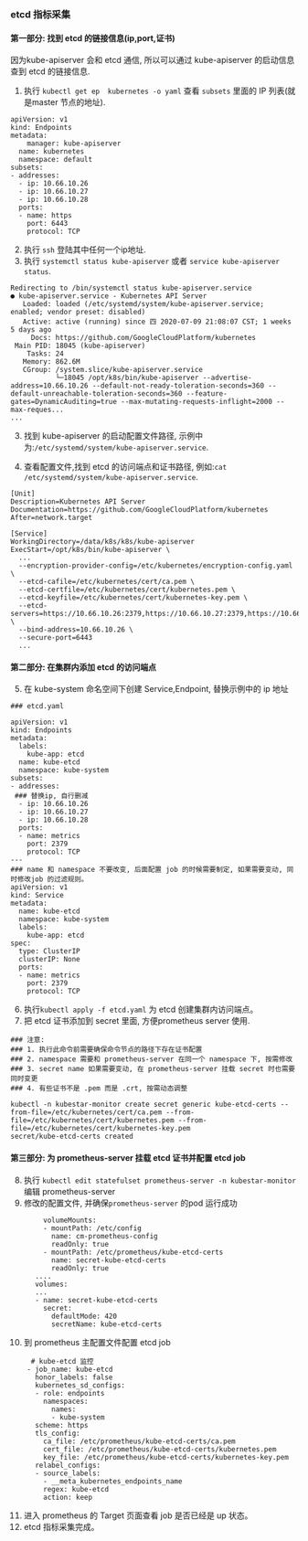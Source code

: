 ### etcd 指标采集

#### 第一部分: 找到 etcd 的链接信息(ip,port,证书)
因为kube-apiserver 会和 etcd 通信, 所以可以通过 kube-apiserver 的启动信息查到 etcd 的链接信息.

1. 执行 `kubectl get ep  kubernetes -o yaml` 查看 `subsets` 里面的 IP 列表(就是master 节点的地址).
```
apiVersion: v1
kind: Endpoints
metadata:
    manager: kube-apiserver
  name: kubernetes
  namespace: default
subsets:
- addresses:
  - ip: 10.66.10.26
  - ip: 10.66.10.27
  - ip: 10.66.10.28
  ports:
  - name: https
    port: 6443
    protocol: TCP
```
2. 执行 `ssh` 登陆其中任何一个ip地址.
3. 执行 `systemctl status kube-apiserver` 或者 `service kube-apiserver status`.
```
Redirecting to /bin/systemctl status kube-apiserver.service
● kube-apiserver.service - Kubernetes API Server
   Loaded: loaded (/etc/systemd/system/kube-apiserver.service; enabled; vendor preset: disabled)
   Active: active (running) since 四 2020-07-09 21:08:07 CST; 1 weeks 5 days ago
     Docs: https://github.com/GoogleCloudPlatform/kubernetes
 Main PID: 18045 (kube-apiserver)
    Tasks: 24
   Memory: 862.6M
   CGroup: /system.slice/kube-apiserver.service
           └─18045 /opt/k8s/bin/kube-apiserver --advertise-address=10.66.10.26 --default-not-ready-toleration-seconds=360 --default-unreachable-toleration-seconds=360 --feature-gates=DynamicAuditing=true --max-mutating-requests-inflight=2000 --max-reques...
...

```
3. 找到 kube-apiserver 的启动配置文件路径, 示例中为:`/etc/systemd/system/kube-apiserver.service`.

4. 查看配置文件,找到 etcd 的访问端点和证书路径, 例如:`cat /etc/systemd/system/kube-apiserver.service`.
```
[Unit]
Description=Kubernetes API Server
Documentation=https://github.com/GoogleCloudPlatform/kubernetes
After=network.target

[Service]
WorkingDirectory=/data/k8s/k8s/kube-apiserver
ExecStart=/opt/k8s/bin/kube-apiserver \
  ...
  --encryption-provider-config=/etc/kubernetes/encryption-config.yaml \
  --etcd-cafile=/etc/kubernetes/cert/ca.pem \
  --etcd-certfile=/etc/kubernetes/cert/kubernetes.pem \
  --etcd-keyfile=/etc/kubernetes/cert/kubernetes-key.pem \
  --etcd-servers=https://10.66.10.26:2379,https://10.66.10.27:2379,https://10.66.10.28:2379 \
  --bind-address=10.66.10.26 \
  --secure-port=6443 
  ...
```

####  第二部分: 在集群内添加 etcd 的访问端点
5. 在 kube-system 命名空间下创建 Service,Endpoint, 替换示例中的 ip 地址
```
### etcd.yaml

apiVersion: v1
kind: Endpoints
metadata:
  labels:
    kube-app: etcd
  name: kube-etcd
  namespace: kube-system
subsets:
- addresses:
 ### 替换ip, 自行删减
  - ip: 10.66.10.26
  - ip: 10.66.10.27
  - ip: 10.66.10.28
  ports:
  - name: metrics
    port: 2379
    protocol: TCP
---
### name 和 namespace 不要改变, 后面配置 job 的时候需要制定, 如果需要变动, 同时修改job 的过滤规则。
apiVersion: v1
kind: Service
metadata:
  name: kube-etcd
  namespace: kube-system
  labels:
    kube-app: etcd
spec:
  type: ClusterIP
  clusterIP: None
  ports:
  - name: metrics
    port: 2379
    protocol: TCP
```
6. 执行`kubectl apply -f etcd.yaml` 为 etcd 创建集群内访问端点。
7. 把 etcd 证书添加到 secret 里面, 方便prometheus server 使用.
```
### 注意:
### 1. 执行此命令前需要确保命令节点的路径下存在证书配置
### 2. namespace 需要和 prometheus-server 在同一个 namespace 下, 按需修改
### 3. secret name 如果需要变动, 在 prometheus-server 挂载 secret 时也需要同时变更
### 4. 有些证书不是 .pem 而是 .crt, 按需动态调整

kubectl -n kubestar-monitor create secret generic kube-etcd-certs --from-file=/etc/kubernetes/cert/ca.pem --from-file=/etc/kubernetes/cert/kubernetes.pem --from-file=/etc/kubernetes/cert/kubernetes-key.pem
secret/kube-etcd-certs created
```
#### 第三部分: 为 prometheus-server 挂载 etcd 证书并配置 etcd job
8. 执行 `kubectl edit statefulset prometheus-server -n kubestar-monitor` 编辑 prometheus-server
9. 修改的配置文件, 并确保`prometheus-server` 的pod 运行成功
```
        volumeMounts:
        - mountPath: /etc/config
          name: cm-prometheus-config
          readOnly: true
        - mountPath: /etc/prometheus/kube-etcd-certs
          name: secret-kube-etcd-certs
          readOnly: true
      ....
      volumes:
      ...
      - name: secret-kube-etcd-certs
        secret:
          defaultMode: 420
          secretName: kube-etcd-certs
```
10. 到 prometheus 主配置文件配置 etcd job
```
     # kube-etcd 监控
    - job_name: kube-etcd
      honor_labels: false
      kubernetes_sd_configs:
      - role: endpoints
        namespaces:
          names:
          - kube-system
      scheme: https
      tls_config:
        ca_file: /etc/prometheus/kube-etcd-certs/ca.pem
        cert_file: /etc/prometheus/kube-etcd-certs/kubernetes.pem
        key_file: /etc/prometheus/kube-etcd-certs/kubernetes-key.pem
      relabel_configs:
      - source_labels:
        - __meta_kubernetes_endpoints_name
        regex: kube-etcd
        action: keep
```
11. 进入 prometheus 的 Target 页面查看 job 是否已经是 up 状态。
12. etcd 指标采集完成。
